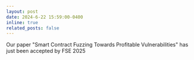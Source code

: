 ```yaml
---
layout: post
date: 2024-6-22 15:59:00-0400
inline: true
related_posts: false
---
```


Our paper "Smart Contract Fuzzing Towards Profitable Vulnerabilities" has just been accepted by FSE 2025
